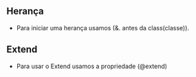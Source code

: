 ## Herança

- Para iniciar uma herança usamos (&. antes da class(classe)).

## Extend 

- Para usar o Extend usamos a propriedade (@extend)